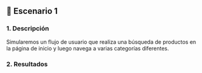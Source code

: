 ## 📝 Escenario 1

### 1. **Descripción**

Simularemos un flujo de usuario que realiza una búsqueda de productos en la página de inicio y luego navega a varias categorías diferentes.

### 2. **Resultados**

